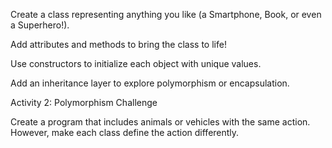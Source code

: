 Create a class representing anything you like (a Smartphone, Book, or even a Superhero!).

Add attributes and methods to bring the class to life!

Use constructors to initialize each object with unique values.

Add an inheritance layer to explore polymorphism or encapsulation.

Activity 2: Polymorphism Challenge

Create a program that includes animals or vehicles with the same action.
However, make each class define the action differently.
